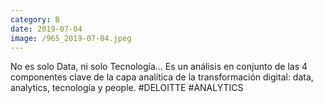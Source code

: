 ```yaml
--- 
category: B 
date: 2019-07-04 
image: /965_2019-07-04.jpeg 
--- 
```


No es solo Data, ni solo Tecnología... Es un análisis en conjunto de las 4 componentes clave de la capa analítica de la transformación digital: data, analytics, tecnología y people. #DELOITTE #ANALYTICS